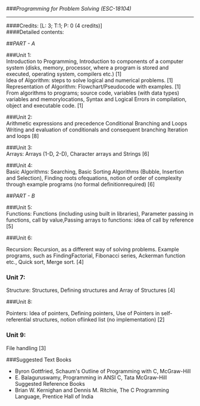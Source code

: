 
###_Programming for Problem Solving (ESC-18104)_ <br>

---
####Credits: [L: 3; T:1; P: 0 (4 credits)] <br>
####Detailed contents: <br> 

##_PART - A_ <br>

###Unit 1:<br>
 Introduction to Programming, Introduction to components of a computer system (disks, memory, processor, where a program is stored and executed, operating system, compilers etc.) [1]<br>
Idea  of  Algorithm:  steps  to  solve  logical  and  numerical  problems.  [1] <br>
Representation  of Algorithm: Flowchart/Pseudocode with examples.  [1] <br>
From   algorithms   to   programs;   source   code,   variables   (with   data   types)   variables   and memorylocations, Syntax and Logical Errors in compilation, object and executable code. [1] <br>

###Unit 2:<br>
 Arithmetic expressions and precedence  Conditional Branching and Loops 
Writing and evaluation of conditionals and consequent branching Iteration and loops [8] 

###Unit 3: <br>
Arrays: Arrays (1-D, 2-D), Character arrays and Strings [6] 

###Unit   4: <br>
Basic   Algorithms:   Searching,   Basic   Sorting   Algorithms   (Bubble,   Insertion   and Selection), Finding  roots ofequations, notion of order of complexity through  example programs (no formal definitionrequired) [6] </center>


##_PART - B_<br> 

###Unit 5: <br>
Functions: Functions (including using built in libraries), Parameter passing in functions, call by value,Passing arrays to functions: idea of call by reference [5] 

###Unit 6: <br>

Recursion: Recursion, as a different way  of solving problems. Example programs, such as FindingFactorial, Fibonacci series, Ackerman function etc., Quick sort, Merge sort. [4]

### Unit 7:<br>

 Structure: Structures, Defining structures and Array of Structures [4] 

###Unit 8:<br>

Pointers: Idea of pointers, Defining pointers, Use of Pointers in self-referential structures, notion oflinked list (no implementation) [2]

### Unit 9: <br>

File handling [3] 

###Suggested Text Books<br>

- Byron Gottfried, Schaum's Outline of Programming with C, McGraw-Hill 
- E. Balaguruswamy, Programming in ANSI C, Tata McGraw-Hill Suggested Reference Books 
- Brian W. Kernighan and Dennis M. Ritchie, The C Programming Language, Prentice Hall of India 

